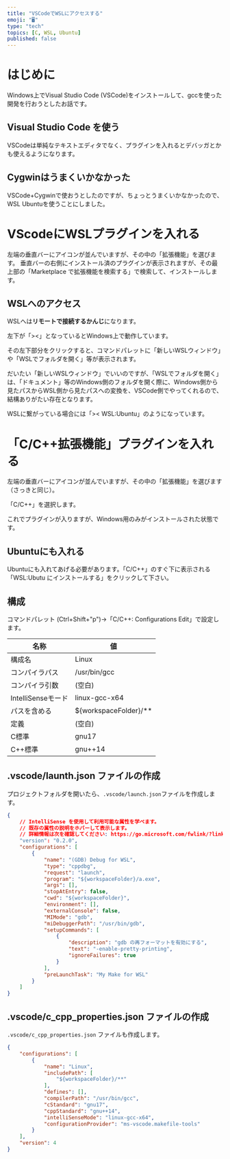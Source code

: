 ```yaml
---
title: "VSCodeでWSLにアクセスする"
emoji: "🖥"
type: "tech"
topics: [C, WSL, Ubuntu]
published: false
---
```


# はじめに

Windows上でVisual Studio Code (VSCode)をインストールして、gccを使った開発を行おうとしたお話です。


## Visual Studio Code を使う

VSCodeは単純なテキストエディタでなく、プラグインを入れるとデバッガとかも使えるようになります。

## Cygwinはうまくいかなかった

VSCode+Cygwinで使おうとしたのですが、ちょっとうまくいかなかったので、WSL Ubuntuを使うことにしました。

# VScodeにWSLプラグインを入れる

左端の垂直バーにアイコンが並んでいますが、その中の「拡張機能」を選びます。
垂直バーの右側にインストール済のプラグインが表示されますが、その最上部の「Marketplace で拡張機能を検索する」で検索して、インストールします。

## WSLへのアクセス

WSLへは**リモートで接続するかんじ**になります。

左下が「><」となっているとWindows上で動作しています。

その左下部分をクリックすると、コマンドパレットに「新しいWSLウィンドウ」や「WSLでフォルダを開く」等が表示されます。

だいたい「新しいWSLウィンドウ」でいいのですが、「WSLでフォルダを開く」は、「ドキュメント」等のWindows側のフォルダを開く際に、Windows側から見たパスからWSL側から見たパスへの変換を、VSCode側でやってくれるので、結構ありがたい存在となります。

WSLに繋がっている場合には「>< WSL:Ubuntu」のようになっています。

# 「C/C++拡張機能」プラグインを入れる

左端の垂直バーにアイコンが並んでいますが、その中の「拡張機能」を選びます（さっきと同じ）。

「C/C++」を選択します。

これでプラグインが入りますが、Windows用のみがインストールされた状態です。

## Ubuntuにも入れる

Ubuntuにも入れてあげる必要があります。「C/C++」のすぐ下に表示される「WSL:Ubutu にインストールする」をクリックして下さい。

## 構成

コマンドパレット (Ctrl+Shift+"p")→「C/C++: Configurations Edit」で設定します。

|名称|値|
|------|-----|
|構成名|Linux|
|コンパイラパス|/usr/bin/gcc|
|コンパイラ引数|(空白)|
|IntelliSenseモード|linux-gcc-x64|
|パスを含める|${workspaceFolder}/**|
|定義|(空白)|
|C標準|gnu17|
|C++標準|gnu++14|

</dl>

## .vscode/launth.json ファイルの作成

プロジェクトフォルダを開いたら、``.vscode/launch.json``ファイルを作成します。

```json
{
    // IntelliSense を使用して利用可能な属性を学べます。
    // 既存の属性の説明をホバーして表示します。
    // 詳細情報は次を確認してください: https://go.microsoft.com/fwlink/?linkid=830387
    "version": "0.2.0",
    "configurations": [
        {
            "name": "(GDB) Debug for WSL",
            "type": "cppdbg",
            "request": "launch",
            "program": "${workspaceFolder}/a.exe",
            "args": [],
            "stopAtEntry": false,
            "cwd": "${workspaceFolder}",
            "environment": [],
            "externalConsole": false,
            "MIMode": "gdb",
            "miDebuggerPath": "/usr/bin/gdb",
            "setupCommands": [
                {
                    "description": "gdb の再フォーマットを有効にする",
                    "text": "-enable-pretty-printing",
                    "ignoreFailures": true
                }
            ],
            "preLaunchTask": "My Make for WSL"
        }
    ]
}
```

## .vscode/c_cpp_properties.json ファイルの作成

``.vscode/c_cpp_properties.json`` ファイルも作成します。

```json
{
    "configurations": [
        {
            "name": "Linux",
            "includePath": [
                "${workspaceFolder}/**"
            ],
            "defines": [],
            "compilerPath": "/usr/bin/gcc",
            "cStandard": "gnu17",
            "cppStandard": "gnu++14",
            "intelliSenseMode": "linux-gcc-x64",
            "configurationProvider": "ms-vscode.makefile-tools"
        }
    ],
    "version": 4
}
```

